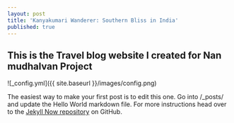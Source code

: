 ```yaml
---
layout: post
title: 'Kanyakumari Wanderer: Southern Bliss in India'
published: true
---
```

## This is the Travel blog website I created for Nan mudhalvan Project

![_config.yml]({{ site.baseurl }}/images/config.png)

The easiest way to make your first post is to edit this one. Go into /_posts/ and update the Hello World markdown file. For more instructions head over to the [Jekyll Now repository](https://github.com/barryclark/jekyll-now) on GitHub.
